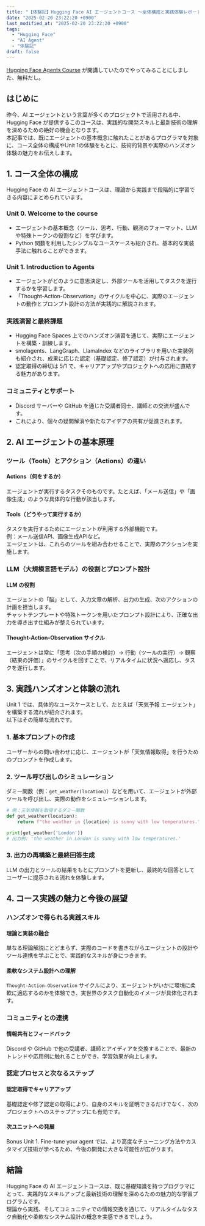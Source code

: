 ```yaml
---
title: "【体験記】Hugging Face AI エージェントコース ～全体構成と実践体験レポート～"
date: "2025-02-20 23:22:20 +0900"
last_modified_at: "2025-02-20 23:22:20 +0900"
tags:
  - "Hugging Face"
  - "AI Agent"
  - "体験記"
draft: false
---
```

[Hugging Face Agents Course](https://huggingface.co/agents-course) が開講していたのでやってみることにしました、無料だし。

## はじめに

昨今、AI エージェントという言葉が多くのプロジェクトで活用される中、Hugging Face が提供するこのコースは、実践的な開発スキルと最新技術の理解を深めるための絶好の機会となります。  
本記事では、既にエージェントの基本概念に触れたことがあるプログラマを対象に、コース全体の構成やUnit 1の体験をもとに、技術的背景や実際のハンズオン体験の魅力をお伝えします。

## 1. コース全体の構成

Hugging Face の AI エージェントコースは、理論から実践まで段階的に学習できる内容にまとめられています。  

### **Unit 0. Welcome to the course**  
- エージェントの基本概念（ツール、思考、行動、観測のフォーマット、LLMや特殊トークンの役割など）を学びます。  
- Python 関数を利用したシンプルなユースケースも紹介され、基本的な実装手法に触れることができます。

### **Unit 1. Introduction to Agents**  
- エージェントがどのように意思決定し、外部ツールを活用してタスクを遂行するかを学習します。  
- 「Thought-Action-Observation」のサイクルを中心に、実際のエージェントの動作とプロンプト設計の方法が実践的に解説されます。

### **実践演習と最終課題**  
- Hugging Face Spaces 上でのハンズオン演習を通じて、実際にエージェントを構築・訓練します。  
- smolagents、LangGraph、LlamaIndex などのライブラリを用いた実装例も紹介され、成果に応じた認定（基礎認定、修了認定）が付与されます。  
- 認定取得の締切は 5/1 で、キャリアアップやプロジェクトへの応用に直結する魅力があります。

### **コミュニティとサポート**  
- Discord サーバーや GitHub を通じた受講者同士、講師との交流が盛んです。  
- これにより、個々の疑問解消や新たなアイデアの共有が促進されます。

## 2. AI エージェントの基本原理

### ツール（Tools）とアクション（Actions）の違い

#### **Actions（何をするか）**  
エージェントが実行するタスクそのものです。たとえば、「メール送信」や「画像生成」のような具体的な行動が該当します。

#### **Tools（どうやって実行するか）**  
タスクを実行するためにエージェントが利用する外部機能です。  
例：メール送信API、画像生成APIなど。  
エージェントは、これらのツールを組み合わせることで、実際のアクションを実施します。

### LLM（大規模言語モデル）の役割とプロンプト設計

#### **LLM の役割**  
エージェントの「脳」として、入力文章の解析、出力の生成、次のアクションの計画を担当します。  
チャットテンプレートや特殊トークンを用いたプロンプト設計により、正確な出力を導き出す仕組みが整えられています。

#### **Thought-Action-Observation サイクル**  
エージェントは常に「思考（次の手順の検討）→ 行動（ツールの実行）→ 観察（結果の評価）」のサイクルを回すことで、リアルタイムに状況へ適応し、タスクを遂行します。

## 3. 実践ハンズオンと体験の流れ

Unit 1 では、具体的なユースケースとして、たとえば「天気予報 エージェント」を構築する流れが紹介されます。  
以下はその簡単な流れです。

### 1. **基本プロンプトの作成**  
ユーザーからの問い合わせに応じ、エージェントが「天気情報取得」を行うためのプロンプトを作成します。

### 2. **ツール呼び出しのシミュレーション**  
ダミー関数（例：`get_weather(location)`）などを用いて、エージェントが外部ツールを呼び出し、実際の動作をシミュレーションします。

```python
# 例：天気情報を取得するダミー関数
def get_weather(location):
    return f"the weather in {location} is sunny with low temperatures."

print(get_weather('London'))
# 出力例: 'the weather in London is sunny with low temperatures.'
```

### 3. **出力の再構築と最終回答生成**  
LLM の出力とツールの結果をもとにプロンプトを更新し、最終的な回答としてユーザーに提示される流れを体験します。

## 4. コース実践の魅力と今後の展望

### ハンズオンで得られる実践スキル

#### **理論と実装の融合**  
単なる理論解説にとどまらず、実際のコードを書きながらエージェントの設計やツール連携を学ぶことで、実践的なスキルが身につきます。

#### **柔軟なシステム設計への理解**  
`Thought-Action-Observation` サイクルにより、エージェントがいかに環境に柔軟に適応するのかを体験でき、実世界のタスク自動化のイメージが具体化されます。

### コミュニティとの連携

#### **情報共有とフィードバック**  
Discord や GitHub で他の受講者、講師とアイディアを交換することで、最新のトレンドや応用例に触れることができ、学習効果が向上します。

### 認定プロセスと次なるステップ

#### **認定取得でキャリアアップ**  
基礎認定や修了認定の取得により、自身のスキルを証明できるだけでなく、次のプロジェクトへのステップアップにも有効です。

#### **次ユニットへの発展**  
Bonus Unit 1. Fine-tune your agent では、より高度なチューニング方法やカスタマイズ技術が学べるため、今後の開発に大きな可能性が広がります。

## 結論

Hugging Face の AI エージェントコースは、既に基礎知識を持つプログラマにとって、実践的なスキルアップと最新技術の理解を深めるための魅力的な学習プログラムです。  
理論から実践、そしてコミュニティでの情報交換を通じて、リアルタイムなタスク自動化や柔軟なシステム設計の概念を実感できるでしょう。
